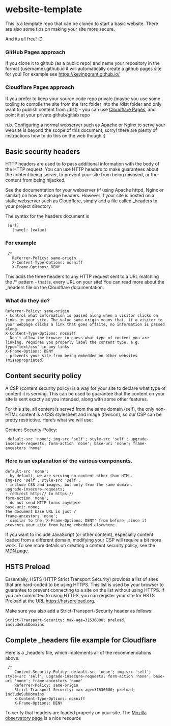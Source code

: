 # website-template

This is a template repo that can be cloned to start a basic website.
There are also some tips on making your site more secure.

And its all free! :D

### GitHub Pages approach

If you clone it to github (as a public repo) and name your repository in the format {username}.github.io it will automatically create a github pages site for you! For example see <a href="https://kevinpgrant.github.io/">https://kevinpgrant.github.io/</a>

### Cloudflare Pages approach

If you prefer to keep your source code repo private (maybe you use some tooling to compile the site from the /src folder into the /dist folder and only want to publish content from /dist) - you can use <a href="https://dash.cloudflare.com/">Cloudflare Pages</a>, and point it at your private github/gitlab repo
     
n.b. Configuring a normal webserver such as Apache or Nginx to serve your website is beyond the scope of this document, sorry! there are plenty of instructions how to do this on the web though :)


## Basic security headers
     
HTTP headers are used to to pass additional information with the body of the HTTP request.
You can use HTTP headers to make guarantees about the content being server, 
to prevent your site from being misused, or the content from being hijacked.

See the documentation for your webserver (if using Apache httpd, Nginx or similar) on how to manage headers.
However if your site is hosted on a static webserver such as Cloudflare, simply add a file called _headers to your project directory.

The syntax for the headers document is

     [url]
       [name]: [value]
 
### For example
 
     /*
       Referrer-Policy: same-origin
       X-Content-Type-Options: nosniff
       X-Frame-Options: DENY
  
This adds the three headers to any HTTP request sent to a URL matching the /* pattern - that is, every URL on your site!
You can read more about the _headers file on the Cloudflare documentation.


### What do they do?

    Referrer-Policy: same-origin
    - Control what information is passed along when a visitor clicks on links in your site. The value same-origin means that, if a visitor to your webpage clicks a link that goes offsite, no information is passed along.
    X-Content-Type-Options: nosniff
    - Don’t allow the browser to guess what type of content you are linking, requires you properly label the content type, e.g. type="text/css" in any links
    X-Frame-Options: DENY
    - prevents your site from being embedded on other websites (misappropriated)

## Content security policy

A CSP (content security policy) is a way for your site to declare what type of content it is serving. This can be used to guarantee that the content on your site is sent exactly as you intended, along with some other features.

For this site, all content is served from the same domain (self), the only non-HTML content is a CSS stylesheet and image (favicon), so our CSP can be pretty restrictive. Here’s what we will use:

Content-Security-Policy:

     default-src 'none'; img-src 'self'; style-src 'self'; upgrade-insecure-requests; form-action 'none'; base-uri 'none'; frame-ancestors 'none'

### Here is an explanation of the various components.

    default-src 'none';
    - by default, we are serving no content other than HTML.
    img-src 'self'; style-src 'self';
    - include CSS and images, but only from the same domain.
    upgrade-insecure-requests;
    - redirect http:// to https://
    form-action 'none';
    - do not send HTTP forms anywhere
    base-uri: none;
    the document base URL is just /
    frame-ancestors 'none';
    - similar to the 'X-Frame-Options: DENY' from before, since it prevents your site from being embedded elsewhere.

If you want to include JavaScript (or other content), especially content loaded from a different domain, modifying your CSP will require a bit more work.
To see more details on creating a content security policy, see the <a href="https://developer.mozilla.org/en-US/docs/Web/HTTP/CSP#writing_a_policy">MDN page</a>.


## HSTS Preload

Essentially, HSTS (HTTP Strict Transport Security) provides a list of sites that are hard-coded to be using HTTPS.
This list is used by your browser to guarantee to prevent connecting to a site on the list without using HTTPS.
If you are committed to using HTTPS, you can register your site for HSTS Preload at the URL https://hstspreload.org.

Make sure you also add a Strict-Transport-Security header as follows:

    Strict-Transport-Security: max-age=31536000; preload; includeSubDomains


## Complete _headers file example for Cloudflare

Here is a _headers file, which implements all of the recommendations above.

     /*
        Content-Security-Policy: default-src 'none'; img-src 'self'; style-src 'self'; upgrade-insecure-requests; form-action 'none'; base-uri 'none'; frame-ancestors 'none'
        Referrer-Policy: same-origin
        Strict-Transport-Security: max-age=31536000; preload; includeSubDomains
        X-Content-Type-Options: nosniff
        X-Frame-Options: DENY

To verify that headers are loaded properly on your site. The <a href="https://observatory.mozilla.org/analyze/cobalt.pages.dev">Mozilla observatory page</a> is a nice resource

